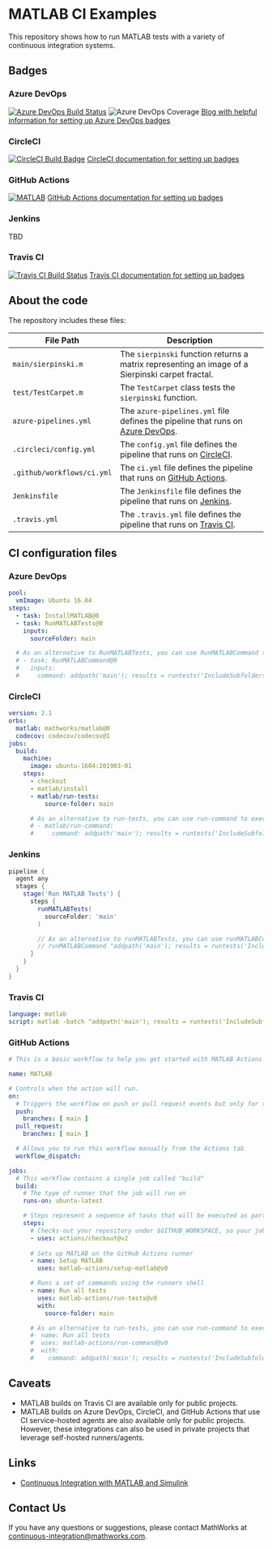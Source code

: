 

# MATLAB CI Examples

This repository shows how to run MATLAB tests with a variety of continuous integration systems.

## Badges

### Azure DevOps
[![Azure DevOps Build Status](https://dev.azure.com/sifounak/MATLAB_Test/_apis/build/status/sifounak.Test_Repo?branchName=main)](https://dev.azure.com/sifounak/MATLAB_Test/_build/latest?definitionId=1&branchName=main)
![Azure DevOps Coverage](https://img.shields.io/azure-devops/coverage/sifounak/MATLAB_Test/1/main)
[Blog with helpful information for setting up Azure DevOps badges](https://gregorsuttie.com/2019/03/20/azure-devops-add-your-build-status-badges-to-your-wiki/)

### CircleCI
[![CircleCI Build Badge](https://circleci.com/gh/sifounak/Test_Repo.svg?style=shield)](https://app.circleci.com/pipelines/github/sifounak/Test_Repo)
[CircleCI documentation for setting up badges](https://circleci.com/docs/2.0/status-badges/#generating-a-status-badge "CircleCI documentation for setting up badges")

### GitHub Actions
[![MATLAB](https://github.com/acampbel/Test_Repo/workflows/MATLAB/badge.svg)](https://github.com/acampbel/Test_Repo/actions?query=workflow%3AMATLAB)
[GitHub Actions documentation for setting up badges](https://docs.github.com/en/actions/managing-workflow-runs/adding-a-workflow-status-badge)

### Jenkins
TBD

### Travis CI
[![Travis CI Build Status](https://travis-ci.com/sifounak/Test_Repo.svg?style=svg?branch=main)](https://travis-ci.com/sifounak/Test_Repo)
[Travis CI documentation for setting up badges](https://docs.travis-ci.com/user/status-images/ "Travis CI documentation for setting up badges")

## About the code
The repository includes these files:

| **File Path**              | **Description**                                                                                                                                                                    |
|----------------------------|------------------------------------------------------------------------------------------------------------------------------------------------------------------------------------|
| `main/sierpinski.m`        | The `sierpinski` function returns a matrix representing an image of a Sierpinski carpet fractal.                                                                                   |
| `test/TestCarpet.m`        | The `TestCarpet` class tests the `sierpinski` function.                                                                                                                            |
| `azure-pipelines.yml`      | The `azure-pipelines.yml` file defines the pipeline that runs on [Azure DevOps](https://marketplace.visualstudio.com/items?itemName=MathWorks.matlab-azure-devops-extension).      |
| `.circleci/config.yml`     | The `config.yml` file defines the pipeline that runs on [CircleCI](https://circleci.com/orbs/registry/orb/mathworks/matlab).
| `.github/workflows/ci.yml` | The `ci.yml` file defines the pipeline that runs on [GitHub Actions](https://github.com/matlab-actions/overview).                                                       |
| `Jenkinsfile`              | The `Jenkinsfile` file defines the pipeline that runs on [Jenkins](https://plugins.jenkins.io/matlab/).                                                                            |
| `.travis.yml`              | The `.travis.yml` file defines the pipeline that runs on [Travis CI](https://docs.travis-ci.com/user/languages/matlab/).

## CI configuration files

### Azure DevOps
```yml
pool:
  vmImage: Ubuntu 16.04
steps:
  - task: InstallMATLAB@0
  - task: RunMATLABTests@0
    inputs:
      sourceFolder: main

  # As an alternative to RunMATLABTests, you can use RunMATLABCommand to execute a MATLAB script, function, or statement.
  # - task: RunMATLABCommand@0
  #   inputs:
  #     command: addpath('main'); results = runtests('IncludeSubfolders', true); assertSuccess(results);
```

### CircleCI
```yml
version: 2.1
orbs:
  matlab: mathworks/matlab@0
  codecov: codecov/codecov@1
jobs:
  build:
    machine:
      image: ubuntu-1604:201903-01
    steps:
      - checkout
      - matlab/install
      - matlab/run-tests:
          source-folder: main

      # As an alternative to run-tests, you can use run-command to execute a MATLAB script, function, or statement.
      # - matlab/run-command:
      #     command: addpath('main'); results = runtests('IncludeSubfolders', true); assertSuccess(results);
```

### Jenkins
```groovy
pipeline {
  agent any
  stages {
    stage('Run MATLAB Tests') {
      steps {
        runMATLABTests(
          sourceFolder: 'main'
        )

        // As an alternative to runMATLABTests, you can use runMATLABCommand to execute a MATLAB script, function, or statement.
        // runMATLABCommand "addpath('main'); results = runtests('IncludeSubfolders', true); assertSuccess(results);"
      }
    }
  }
}
```

### Travis CI
```yml
language: matlab
script: matlab -batch "addpath('main'); results = runtests('IncludeSubfolders', true); assertSuccess(results);"
```

### GitHub Actions
```yml
# This is a basic workflow to help you get started with MATLAB Actions

name: MATLAB

# Controls when the action will run. 
on:
  # Triggers the workflow on push or pull request events but only for the main branch
  push:
    branches: [ main ]
  pull_request:
    branches: [ main ]

  # Allows you to run this workflow manually from the Actions tab
  workflow_dispatch:

jobs:
  # This workflow contains a single job called "build"
  build:
    # The type of runner that the job will run on
    runs-on: ubuntu-latest

    # Steps represent a sequence of tasks that will be executed as part of the job
    steps:
      # Checks-out your repository under $GITHUB_WORKSPACE, so your job can access it
      - uses: actions/checkout@v2
      
      # Sets up MATLAB on the GitHub Actions runner
      - name: Setup MATLAB
        uses: matlab-actions/setup-matlab@v0

      # Runs a set of commands using the runners shell
      - name: Run all tests
        uses: matlab-actions/run-tests@v0
        with:
          source-folder: main

      # As an alternative to run-tests, you can use run-command to execute a MATLAB script, function, or statement.
      #- name: Run all tests
      #  uses: matlab-actions/run-command@v0
      #  with:
      #    command: addpath('main'); results = runtests('IncludeSubfolders', true); assertSuccess(results);
```



## Caveats
* MATLAB builds on Travis CI are available only for public projects.
* MATLAB builds on Azure DevOps, CircleCI, and GitHub Actions that use CI service-hosted agents are also available only for public projects. However, these integrations can also be used in private projects that leverage self-hosted runners/agents.

## Links
- [Continuous Integration with MATLAB and Simulink](https://www.mathworks.com/solutions/continuous-integration.html)

## Contact Us
If you have any questions or suggestions, please contact MathWorks at [continuous-integration@mathworks.com](mailto:continuous-integration@mathworks.com).
